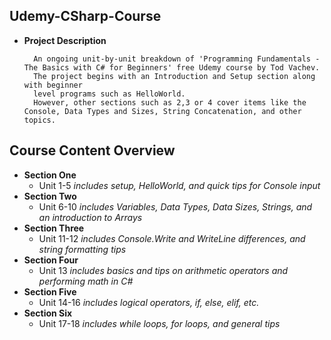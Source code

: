 ## Udemy-CSharp-Course
- **Project Description**

		An ongoing unit-by-unit breakdown of 'Programming Fundamentals - The Basics with C# for Beginners' free Udemy course by Tod Vachev.
        The project begins with an Introduction and Setup section along with beginner
        level programs such as HelloWorld. 
        However, other sections such as 2,3 or 4 cover items like the Console, Data Types and Sizes, String Concatenation, and other topics.
		


## Course Content Overview

- **Section One**
	- Unit 1-5 *includes setup, HelloWorld, and quick tips for Console input*
- **Section Two**
	- Unit 6-10 *includes Variables, Data Types, Data Sizes, Strings, and an introduction to Arrays*
- **Section Three**
	- Unit 11-12 *includes Console.Write and WriteLine differences, and string formatting tips*
- **Section Four**
    - Unit 13 *includes basics and tips on arithmetic operators and performing math in C#*
- **Section Five**
    - Unit 14-16 *includes logical operators, if, else, elif, etc.*
- **Section Six**
    - Unit 17-18 *includes while loops, for loops, and general tips*